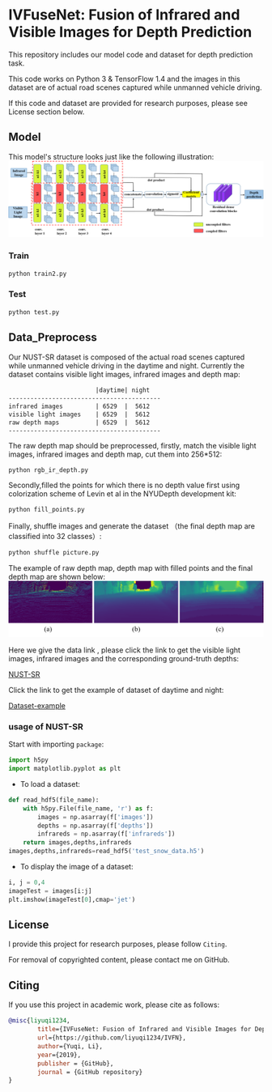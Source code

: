 # IVFuseNet: Fusion of Infrared and Visible Images for Depth Prediction
This repository includes our model code and dataset for depth prediction task.

This code works on Python 3 & TensorFlow 1.4 and the images in this dataset are of actual road scenes captured while unmanned vehicle driving.

If this code and dataset are provided for research purposes, please see License section below.

## Model
This model's structure looks just like the following illustration:
![Network](/pics/Fig2.png)

### Train
```python
python train2.py
```
### Test
```python
python test.py
```

## Data_Preprocess
Our NUST-SR dataset is composed of the actual road scenes captured while unmanned vehicle driving in the daytime and night. Currently the dataset contains visible light images, infrared images and depth map:

```
                        |daytime| night  
------------------------------------------
infrared images         | 6529  |  5612
visible light images    | 6529  |  5612
raw depth maps          | 6529  |  5612
------------------------------------------
```

The raw depth map should be preprocessed, firstly,  match the visible light images, infrared images and depth map, cut them into 256*512:

```python
python rgb_ir_depth.py
```

Secondly,filled the points for which there is no depth value first using colorization scheme of Levin et al in the NYUDepth development kit:

```python
python fill_points.py
```

Finally, shuffle images and generate the dataset （the final depth map are classified into 32 classes）:

```python
python shuffle picture.py
```
The example of raw depth map, depth map with filled points and the final depth map are shown below:
![Network](/pics/数据预处理示意图.png)

Here we give the data link , please click the link to get the visible light images, infrared images and the corresponding ground-truth depths:

[NUST-SR](https://pan.baidu.com/s/183TfvGOoHC8m_x7RhLDFRQ)

Click the link to get the example of dataset of daytime and night:

[Dataset-example](https://pan.baidu.com/disk/home#/all?vmode=list&path=%2FNUST-SR%2Fexample%20dataset)

### usage of NUST-SR

Start with importing `package`:
```python
import h5py
import matplotlib.pyplot as plt
```
- To load a dataset:
```python
def read_hdf5(file_name):
    with h5py.File(file_name, 'r') as f:
        images = np.asarray(f['images'])
        depths = np.asarray(f['depths'])
        infrareds = np.asarray(f['infrareds'])
    return images,depths,infrareds
images,depths,infrareds=read_hdf5('test_snow_data.h5')
```
- To display the image of a dataset:
```python
i, j = 0,4
imageTest = images[i:j]
plt.imshow(imageTest[0],cmap='jet')
```


## License
I provide this project for research purposes, please follow `Citing`.

For removal of copyrighted content, please contact me on GitHub.


## Citing
If you use this project in academic work, please cite as follows:

```bibtex
@misc{liyuqi1234,
        title={IVFuseNet: Fusion of Infrared and Visible Images for Depth Prediction},
        url={https://github.com/liyuqi1234/IVFN},
        author={Yuqi, Li},
        year={2019},
        publisher = {GitHub},
        journal = {GitHub repository}
}
```

